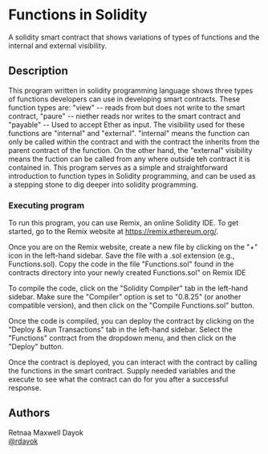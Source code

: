 # Functions in Solidity

A solidity smart contract that shows variations of types of functions and the 
internal and external visibility.

## Description

This program written in solidity programming language shows three types of functions developers can use in
developing smart contracts. These function types are: "view" -- reads from but does not write to the smart
contract, "paure" -- niether reads nor writes to the smart contract and "payable" -- Used to accept Ether as input.
The visibility used for these functions are "internal" and "external". "internal" means the function can only be called
within the contract and with the contract the inherits from the parent contract of the function. 
On the other hand, the "external" visibility means the fuction can be called from any where outside teh contract it is 
contained in.
This program serves as a simple and straightforward introduction to function types in Solidity programming, and can be 
used as a stepping stone to dig deeper into solidity programming.


### Executing program

To run this program, you can use Remix, an online Solidity IDE. To get started, go to the Remix website at https://remix.ethereum.org/.

Once you are on the Remix website, create a new file by clicking on the "+" icon in the left-hand sidebar. Save the file 
with a .sol extension (e.g., Functions.sol). Copy the code in the file "Functions.sol" found in the contracts directory into your newly created Functions.sol" on Remix IDE

To compile the code, click on the "Solidity Compiler" tab in the left-hand sidebar. Make sure the "Compiler" option is set to "0.8.25" (or another compatible version), and then click on the "Compile Functions.sol" button.

Once the code is compiled, you can deploy the contract by clicking on the "Deploy & Run Transactions" tab in the left-hand sidebar. Select the "Functions" contract from the dropdown menu, and then click on the "Deploy" button.

Once the contract is deployed, you can interact with the contract by calling the functions in the smart contract. Supply needed variables and the execute to see what the contract can do for you after a successful response.

## Authors

Retnaa Maxwell Dayok  
[@rdayok](https://www.linkedin.com/in/retnaa-dayok-45207219b/)